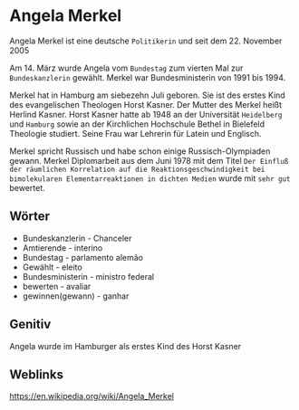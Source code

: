 # Angela Merkel

Angela Merkel ist eine deutsche `Politikerin` und seit dem 22. November 2005

Am 14. März wurde Angela vom `Bundestag` zum vierten Mal zur `Bundeskanzlerin` gewählt. Merkel war Bundesministerin von 1991 bis 1994.

Merkel hat in Hamburg am siebezehn Juli geboren. Sie ist des erstes Kind des evangelischen Theologen Horst Kasner. Der Mutter des Merkel heißt Herlind Kasner. Horst Kasner hatte ab 1948 an der Universität `Heidelberg` und `Hamburg` sowie an der Kirchlichen Hochschule Bethel in Bielefeld Theologie studiert. Seine Frau war Lehrerin für Latein und Englisch.

Merkel spricht Russisch und habe schon einige Russisch-Olympiaden gewann. Merkel Diplomarbeit aus dem Juni 1978 mit dem Titel `Der Einfluß der räumlichen Korrelation auf die Reaktionsgeschwindigkeit bei bimolekularen Elementarreaktionen in dichten Medien` wurde mit `sehr gut` bewertet.

## Wörter

- Bundeskanzlerin - Chanceler
- Amtierende - interino
- Bundestag - parlamento alemão
- Gewählt - eleito
- Bundesministerin - ministro federal
- bewerten - avaliar
- gewinnen(gewann) - ganhar


## Genitiv
Angela wurde im Hamburger als erstes Kind des Horst Kasner

## Weblinks
https://en.wikipedia.org/wiki/Angela_Merkel
